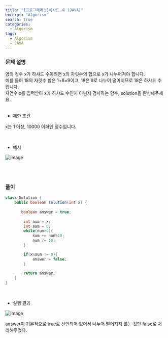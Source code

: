 ```yaml
---
title: "[프로그래머스]하샤드 수 (JAVA)"
excerpt: "Algorism"
search: true
categories: 
  - Algorism
tags: 
  - Algorism
  - JAVA
---
```


### 문제 설명

양의 정수 x가 하샤드 수이려면 x의 자릿수의 합으로 x가 나누어져야 합니다.<br> 예를 들어 18의 자릿수 합은 1+8=9이고, 18은 9로 나누어 떨어지므로 18은 하샤드 수입니다.<br> 자연수 x를 입력받아 x가 하샤드 수인지 아닌지 검사하는 함수, solution을 완성해주세요.<br><br>

- 제한 조건 

x는 1 이상, 10000 이하인 정수입니다.<br>



<br>

- 예시 

![image](https://user-images.githubusercontent.com/73421820/117665613-fd455400-b1dd-11eb-8d4c-7d66877e7b55.png)




<br><br>


### 풀이

```java
class Solution {
    public boolean solution(int x) {
             
       boolean answer = true;
        
        int num = x;
        int sum = 0;
        while(num>0){
            sum += num%10;
            num /= 10;
        }

        if(x%sum != 0){
            answer = false;
        }
        
        return answer;
    }
}
```

<br>

- 실행 결과

![image](https://user-images.githubusercontent.com/73421820/117665693-1221e780-b1de-11eb-96cb-069c44855e05.png)
<br>


answer이 기본적으로 true로 선언되어 있어서 나누어 떨어지지 않는 것만 false로 처리해주었다.<br><br>





<br><br>
